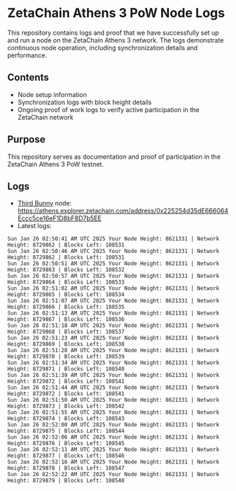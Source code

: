 # ZetaChain Athens 3 PoW Node Logs
This repository contains logs and proof that we have successfully set up and run a node on the ZetaChain Athens 3 network. The logs demonstrate continuous node operation, including synchronization details and performance.

## Contents
- Node setup information
- Synchronization logs with block height details
- Ongoing proof of work logs to verify active participation in the ZetaChain network

## Purpose
This repository serves as documentation and proof of participation in the ZetaChain Athens 3 PoW testnet.

## Logs

- [Third Bunny](https://thirdbunny.xyz/) node: https://athens.explorer.zetachain.com/address/0x225254d35dE666064Eccc5ce16eF1D8bF8D7b5EE
- Latest logs:
```
Sun Jan 26 02:50:41 AM UTC 2025 Your Node Height: 8621331 | Network Height: 8729862 | Blocks Left: 108531
Sun Jan 26 02:50:46 AM UTC 2025 Your Node Height: 8621331 | Network Height: 8729862 | Blocks Left: 108531
Sun Jan 26 02:50:51 AM UTC 2025 Your Node Height: 8621331 | Network Height: 8729863 | Blocks Left: 108532
Sun Jan 26 02:50:57 AM UTC 2025 Your Node Height: 8621331 | Network Height: 8729864 | Blocks Left: 108533
Sun Jan 26 02:51:02 AM UTC 2025 Your Node Height: 8621331 | Network Height: 8729865 | Blocks Left: 108534
Sun Jan 26 02:51:07 AM UTC 2025 Your Node Height: 8621331 | Network Height: 8729866 | Blocks Left: 108535
Sun Jan 26 02:51:13 AM UTC 2025 Your Node Height: 8621331 | Network Height: 8729867 | Blocks Left: 108536
Sun Jan 26 02:51:18 AM UTC 2025 Your Node Height: 8621331 | Network Height: 8729868 | Blocks Left: 108537
Sun Jan 26 02:51:23 AM UTC 2025 Your Node Height: 8621331 | Network Height: 8729869 | Blocks Left: 108538
Sun Jan 26 02:51:28 AM UTC 2025 Your Node Height: 8621331 | Network Height: 8729870 | Blocks Left: 108539
Sun Jan 26 02:51:34 AM UTC 2025 Your Node Height: 8621331 | Network Height: 8729871 | Blocks Left: 108540
Sun Jan 26 02:51:39 AM UTC 2025 Your Node Height: 8621331 | Network Height: 8729872 | Blocks Left: 108541
Sun Jan 26 02:51:44 AM UTC 2025 Your Node Height: 8621331 | Network Height: 8729872 | Blocks Left: 108541
Sun Jan 26 02:51:50 AM UTC 2025 Your Node Height: 8621331 | Network Height: 8729873 | Blocks Left: 108542
Sun Jan 26 02:51:55 AM UTC 2025 Your Node Height: 8621331 | Network Height: 8729874 | Blocks Left: 108543
Sun Jan 26 02:52:00 AM UTC 2025 Your Node Height: 8621331 | Network Height: 8729875 | Blocks Left: 108544
Sun Jan 26 02:52:06 AM UTC 2025 Your Node Height: 8621331 | Network Height: 8729876 | Blocks Left: 108545
Sun Jan 26 02:52:11 AM UTC 2025 Your Node Height: 8621331 | Network Height: 8729877 | Blocks Left: 108546
Sun Jan 26 02:52:16 AM UTC 2025 Your Node Height: 8621331 | Network Height: 8729878 | Blocks Left: 108547
Sun Jan 26 02:52:22 AM UTC 2025 Your Node Height: 8621331 | Network Height: 8729879 | Blocks Left: 108548
```
